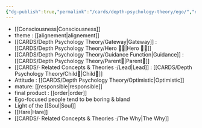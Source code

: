 ```yaml
---
{"dg-publish":true,"permalink":"/cards/depth-psychology-theory/ego/","noteIcon":"","created":"2022-12-21T17:09:42.235+01:00","updated":"2023-04-21T13:30:46.958+02:00"}
---
```



- [[Consciousness\|Consciousness]]
- theme : [[alignement\|alignement]]
- [[CARDS/Depth Psychology Theory/Gateway\|Gateway]] : [[CARDS/Depth Psychology Theory/Hero 🦸‍♂️\|Hero 🦸‍♂️]] 
- [[CARDS/Depth Psychology Theory/Guidance Function\|Guidance]] : [[CARDS/Depth Psychology Theory/Parent🤨\|Parent🤨]] 
- [[CARDS/· Related Concepts & Theories ·/Lead\|Lead]] : [[CARDS/Depth Psychology Theory/Child👼\|Child👼]]
- Attitude : [[CARDS/Depth Psychology Theory/Optimistic\|Optimistic]]
- mature: [[responsible\|responsible]]    
- final product : [[order\|order]] 
- Ego-focused people tend to be boring & bland
- Light of the [[Soul\|Soul]]
- [[Hare\|Hare]]
- [[CARDS/· Related Concepts & Theories ·/The Why\|The Why]]